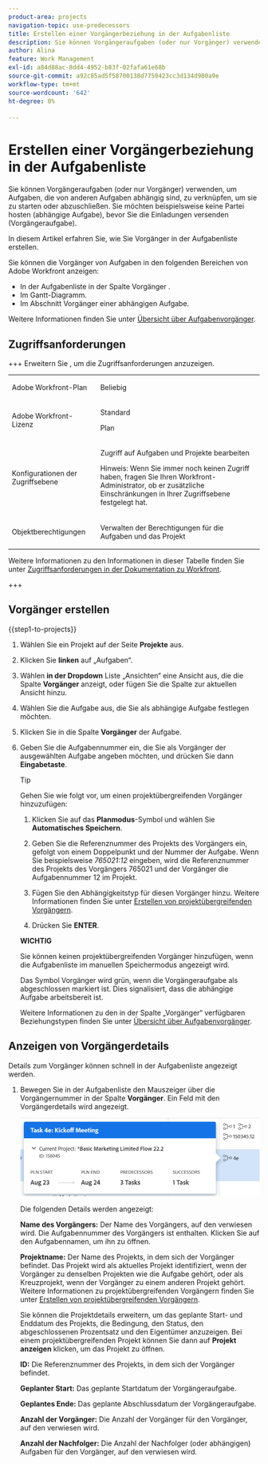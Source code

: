 ```yaml
---
product-area: projects
navigation-topic: use-predecessors
title: Erstellen einer Vorgängerbeziehung in der Aufgabenliste
description: Sie können Vorgängeraufgaben (oder nur Vorgänger) verwenden, um Aufgaben, die von anderen Aufgaben abhängig sind, zu verknüpfen, um sie zu starten oder abzuschließen. Sie möchten beispielsweise keine Partei hosten (abhängige Aufgabe), bevor Sie die Einladungen versenden (Vorgängeraufgabe).
author: Alina
feature: Work Management
exl-id: a84d88ac-8dd4-4952-b83f-02fafa61e68b
source-git-commit: a92c85ad5f58700138d7750423cc3d134d980a9e
workflow-type: tm+mt
source-wordcount: '642'
ht-degree: 0%

---
```


# Erstellen einer Vorgängerbeziehung in der Aufgabenliste

<!-- Audited: 5/2025 -->

Sie können Vorgängeraufgaben (oder nur Vorgänger) verwenden, um Aufgaben, die von anderen Aufgaben abhängig sind, zu verknüpfen, um sie zu starten oder abzuschließen. Sie möchten beispielsweise keine Partei hosten (abhängige Aufgabe), bevor Sie die Einladungen versenden (Vorgängeraufgabe).

In diesem Artikel erfahren Sie, wie Sie Vorgänger in der Aufgabenliste erstellen.

Sie können die Vorgänger von Aufgaben in den folgenden Bereichen von Adobe Workfront anzeigen:

* In der Aufgabenliste in der Spalte Vorgänger .
* Im Gantt-Diagramm.
* Im Abschnitt Vorgänger einer abhängigen Aufgabe.

Weitere Informationen finden Sie unter [Übersicht über Aufgabenvorgänger](../../../manage-work/tasks/use-prdcssrs/predecessors-overview.md).

## Zugriffsanforderungen

+++ Erweitern Sie , um die Zugriffsanforderungen anzuzeigen.

<table style="table-layout:auto"> 
 <col> 
 <col> 
 <tbody> 
  <tr> 
   <td role="rowheader">Adobe Workfront-Plan</td> 
   <td> <p>Beliebig</p> </td> 
  </tr> 
  <tr> 
   <td role="rowheader">Adobe Workfront-Lizenz</td> 
   <td> <p>Standard </p><p>Plan </p> </td> 
  </tr> 
  <tr> 
   <td role="rowheader">Konfigurationen der Zugriffsebene</td> 
   <td> <p>Zugriff auf Aufgaben und Projekte bearbeiten</p> <p>Hinweis: Wenn Sie immer noch keinen Zugriff haben, fragen Sie Ihren Workfront-Administrator, ob er zusätzliche Einschränkungen in Ihrer Zugriffsebene festgelegt hat. </p> </td> 
  </tr> 
  <tr> 
   <td role="rowheader">Objektberechtigungen</td> 
   <td> <p>Verwalten der Berechtigungen für die Aufgaben und das Projekt</p> </td> 
  </tr> 
 </tbody> 
</table>

Weitere Informationen zu den Informationen in dieser Tabelle finden Sie unter [Zugriffsanforderungen in der Dokumentation zu Workfront](/help/quicksilver/administration-and-setup/add-users/access-levels-and-object-permissions/access-level-requirements-in-documentation.md).

+++

## Vorgänger erstellen

{{step1-to-projects}}

1. Wählen Sie ein Projekt auf der Seite **Projekte** aus.
1. Klicken Sie **linken** auf „Aufgaben“.
1. Wählen **in der Dropdown** Liste „Ansichten“ eine Ansicht aus, die die Spalte **Vorgänger** anzeigt, oder fügen Sie die Spalte zur aktuellen Ansicht hinzu.

1. Wählen Sie die Aufgabe aus, die Sie als abhängige Aufgabe festlegen möchten.
1. Klicken Sie in die Spalte **Vorgänger** der Aufgabe.
1. Geben Sie die Aufgabennummer ein, die Sie als Vorgänger der ausgewählten Aufgabe angeben möchten, und drücken Sie dann **Eingabetaste**.

   >[!TIP]
   >
   >Gehen Sie wie folgt vor, um einen projektübergreifenden Vorgänger hinzuzufügen:
   >
   >1. Klicken Sie auf das **Planmodus**-Symbol und wählen Sie **Automatisches Speichern**.
   >
   >1. Geben Sie die Referenznummer des Projekts des Vorgängers ein, gefolgt von einem Doppelpunkt und der Nummer der Aufgabe. Wenn Sie beispielsweise *765021:12* eingeben, wird die Referenznummer des Projekts des Vorgängers 765021 und der Vorgänger die Aufgabennummer 12 im Projekt.
   >
   >1. Fügen Sie den Abhängigkeitstyp für diesen Vorgänger hinzu. Weitere Informationen finden Sie unter [Erstellen von projektübergreifenden Vorgängern](/help/quicksilver/manage-work/tasks/use-prdcssrs/cross-project-predecessors.md).
   >
   >1. Drücken Sie **ENTER**.
   >
   >**WICHTIG**
   >
   >Sie können keinen projektübergreifenden Vorgänger hinzufügen, wenn die Aufgabenliste im manuellen Speichermodus angezeigt wird.

   Das Symbol Vorgänger wird grün, wenn die Vorgängeraufgabe als abgeschlossen markiert ist. Dies signalisiert, dass die abhängige Aufgabe arbeitsbereit ist.

   Weitere Informationen zu den in der Spalte „Vorgänger“ verfügbaren Beziehungstypen finden Sie unter [Übersicht über Aufgabenvorgänger](../../../manage-work/tasks/use-prdcssrs/predecessors-overview.md).

## Anzeigen von Vorgängerdetails

Details zum Vorgänger können schnell in der Aufgabenliste angezeigt werden.

1. Bewegen Sie in der Aufgabenliste den Mauszeiger über die Vorgängernummer in der Spalte **Vorgänger**. Ein Feld mit den Vorgängerdetails wird angezeigt.

   ![Vorgängerdetails](assets/predecessor-details-in-task-list.png)

   Die folgenden Details werden angezeigt:

   **Name des Vorgängers:** Der Name des Vorgängers, auf den verwiesen wird. Die Aufgabennummer des Vorgängers ist enthalten. Klicken Sie auf den Aufgabennamen, um ihn zu öffnen.

   **Projektname:** Der Name des Projekts, in dem sich der Vorgänger befindet. Das Projekt wird als aktuelles Projekt identifiziert, wenn der Vorgänger zu denselben Projekten wie die Aufgabe gehört, oder als Kreuzprojekt, wenn der Vorgänger zu einem anderen Projekt gehört. Weitere Informationen zu projektübergreifenden Vorgängern finden Sie unter [Erstellen von projektübergreifenden Vorgängern](../../tasks/use-prdcssrs/cross-project-predecessors.md).

   Sie können die Projektdetails erweitern, um das geplante Start- und Enddatum des Projekts, die Bedingung, den Status, den abgeschlossenen Prozentsatz und den Eigentümer anzuzeigen. Bei einem projektübergreifenden Projekt können Sie dann auf **Projekt anzeigen** klicken, um das Projekt zu öffnen.

   **ID:** Die Referenznummer des Projekts, in dem sich der Vorgänger befindet.

   **Geplanter Start:** Das geplante Startdatum der Vorgängeraufgabe.

   **Geplantes Ende:** Das geplante Abschlussdatum der Vorgängeraufgabe.

   **Anzahl der Vorgänger:** Die Anzahl der Vorgänger für den Vorgänger, auf den verwiesen wird.

   **Anzahl der Nachfolger:** Die Anzahl der Nachfolger (oder abhängigen) Aufgaben für den Vorgänger, auf den verwiesen wird.
